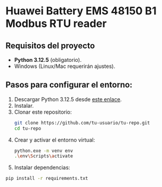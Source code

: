 # Huawei Battery EMS 48150 B1 Modbus RTU reader

## Requisitos del proyecto
- **Python 3.12.5** (obligatorio).
- Windows (Linux/Mac requerirán ajustes).

## Pasos para configurar el entorno:
1. Descargar Python 3.12.5 desde [este enlace](https://www.python.org/ftp/python/3.12.5/python-3.12.5-amd64.exe).
2. Instalar.
3. Clonar este repositorio:
   ```bash
   git clone https://github.com/tu-usuario/tu-repo.git
   cd tu-repo
4. Crear y activar el entorno virtual:
   ```bash
   python.exe -m venv env
   .\env\Scripts\activate
5. Instalar dependencias:
  ```bash
  pip install -r requirements.txt
